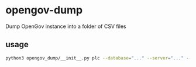 # opengov-dump
Dump OpenGov instance into a folder of CSV files

## usage
```sh
python3 opengov_dump/__init__.py plc --database="..." --server="..." --username="..." --password="..." --output=$PWD/datasets --record-types="Building Permit"
```
